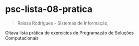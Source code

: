 # psc-lista-08-pratica
>Raissa Rodrigues - Sistemas de Informação;

Oitava lista prática de exercícios de Programação de Soluções Computacionais
